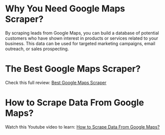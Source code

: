 # Why You Need Google Maps Scraper?
By scraping leads from Google Maps, you can build a database of potential customers who have shown interest in products or services related to your business. This data can be used for targeted marketing campaigns, email outreach, or sales prospecting.

# The Best Google Maps Scraper?
Check this full review: [Best Google Maps Scraper](https://bestgmapscraper.com/) 

# How to Scrape Data From Google Maps?
Watch this Youtube video to learn: [How to Scrape Data From Google Maps?](https://www.youtube.com/watch?v=I_KR4Kee7Zw) 





